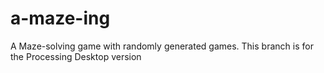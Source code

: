 # a-maze-ing
A Maze-solving game with randomly generated games. This branch is for the Processing Desktop version
